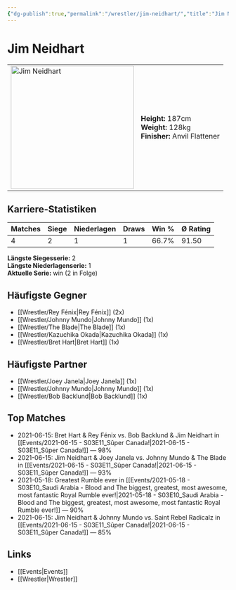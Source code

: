 ```yaml
---
{"dg-publish":true,"permalink":"/wrestler/jim-neidhart/","title":"Jim Neidhart","tags":["wrestler"],"noteIcon":""}
---
```



# Jim Neidhart

<table>
        <tr>
        <td><img src="https://github.com/CptSpaulding1980/choke-slam-wrestling/releases/download/images/Jim_Neidhart.png" width="280" alt="Jim Neidhart"></td>
        <td>
        <b>Height:</b> 187cm<br>
        <b>Weight:</b> 128kg<br>
        <b>Finisher:</b> Anvil Flattener<br>
        </td>
        </tr>
        </table>
        
## Karriere-Statistiken

| Matches | Siege | Niederlagen | Draws | Win % | Ø Rating |
|---------|-------|-------------|-------|-------|-----------|
| 4 | 2 | 1 | 1 | 66.7% | 91.50 |

**Längste Siegesserie:** 2<br>**Längste Niederlagenserie:** 1<br>**Aktuelle Serie:** win (2 in Folge)


## Häufigste Gegner
- [[Wrestler/Rey Fénix\|Rey Fénix]] (2x)
- [[Wrestler/Johnny Mundo\|Johnny Mundo]] (1x)
- [[Wrestler/The Blade\|The Blade]] (1x)
- [[Wrestler/Kazuchika Okada\|Kazuchika Okada]] (1x)
- [[Wrestler/Bret Hart\|Bret Hart]] (1x)

## Häufigste Partner
- [[Wrestler/Joey Janela\|Joey Janela]] (1x)
- [[Wrestler/Johnny Mundo\|Johnny Mundo]] (1x)
- [[Wrestler/Bob Backlund\|Bob Backlund]] (1x)

## Top Matches
- 2021-06-15: Bret Hart & Rey Fénix vs. Bob Backlund & Jim Neidhart in [[Events/2021-06-15 - S03E11_Sûper Canada!\|2021-06-15 - S03E11_Sûper Canada!]] — 98%
- 2021-06-15: Jim Neidhart & Joey Janela vs. Johnny Mundo & The Blade in [[Events/2021-06-15 - S03E11_Sûper Canada!\|2021-06-15 - S03E11_Sûper Canada!]] — 93%
- 2021-05-18: Greatest Rumble ever in [[Events/2021-05-18 - S03E10_Saudi Arabia - Blood and The biggest, greatest, most awesome, most fantastic Royal Rumble ever!\|2021-05-18 - S03E10_Saudi Arabia - Blood and The biggest, greatest, most awesome, most fantastic Royal Rumble ever!]] — 90%
- 2021-06-15: Jim Neidhart & Johnny Mundo vs. Saint Rebel Radicalz in [[Events/2021-06-15 - S03E11_Sûper Canada!\|2021-06-15 - S03E11_Sûper Canada!]] — 85%

## Links
- [[Events\|Events]]
- [[Wrestler\|Wrestler]]
